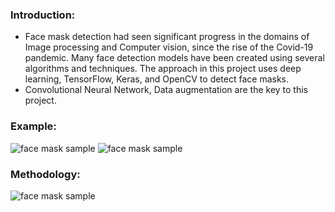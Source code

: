### Introduction:
- Face mask detection had seen significant progress in the domains of Image processing and Computer vision, since the rise of the Covid-19 pandemic. Many face detection models have been created using several algorithms and techniques. The approach in this project uses deep learning, TensorFlow, Keras, and OpenCV to detect face masks.
- Convolutional Neural Network, Data augmentation are the key to this project.
### Example:
![face mask sample](https://raw.githubusercontent.com/sudipg4112001/Amazing-Python-Scripts/Face_Mask/Face-Mask-Detection/Sample-images/Sample_image_1.jpg)
![face mask sample](https://raw.githubusercontent.com/sudipg4112001/Amazing-Python-Scripts/Face_Mask/Face-Mask-Detection/Sample-images/Sample_image_2.jpg)
### Methodology:
![face mask sample](https://raw.githubusercontent.com/sudipg4112001/Amazing-Python-Scripts/Face_Mask/Face-Mask-Detection/Sample-images/Method.jpg)
